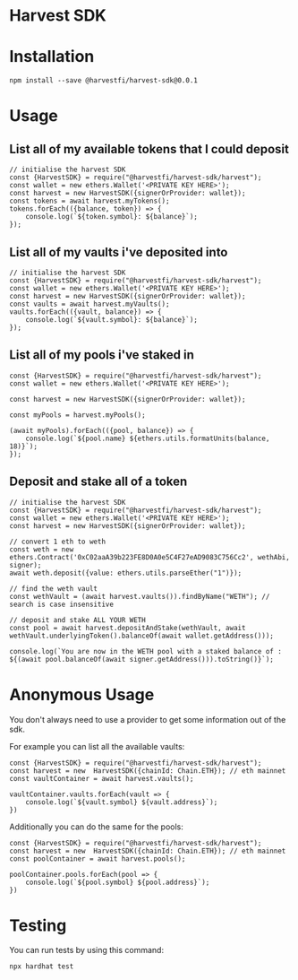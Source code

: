 # Harvest SDK

# Installation

    npm install --save @harvestfi/harvest-sdk@0.0.1

# Usage

## List all of my available tokens that I could deposit

    // initialise the harvest SDK
    const {HarvestSDK} = require("@harvestfi/harvest-sdk/harvest");
    const wallet = new ethers.Wallet('<PRIVATE KEY HERE>');
    const harvest = new HarvestSDK({signerOrProvider: wallet});
    const tokens = await harvest.myTokens();
    tokens.forEach(({balance, token}) => {
        console.log(`${token.symbol}: ${balance}`);
    });

## List all of my vaults i've deposited into

    // initialise the harvest SDK
    const {HarvestSDK} = require("@harvestfi/harvest-sdk/harvest");
    const wallet = new ethers.Wallet('<PRIVATE KEY HERE>');
    const harvest = new HarvestSDK({signerOrProvider: wallet});
    const vaults = await harvest.myVaults();
    vaults.forEach(({vault, balance}) => {
        console.log(`${vault.symbol}: ${balance}`);
    });
    
## List all of my pools i've staked in

    const {HarvestSDK} = require("@harvestfi/harvest-sdk/harvest");
    const wallet = new ethers.Wallet('<PRIVATE KEY HERE>');
    
    const harvest = new HarvestSDK({signerOrProvider: wallet});
    
    const myPools = harvest.myPools();
    
    (await myPools).forEach(({pool, balance}) => {
        console.log(`${pool.name} ${ethers.utils.formatUnits(balance, 18)}`);
    });

## Deposit and stake all of a token

    // initialise the harvest SDK
    const {HarvestSDK} = require("@harvestfi/harvest-sdk/harvest");
    const wallet = new ethers.Wallet('<PRIVATE KEY HERE>');
    const harvest = new HarvestSDK({signerOrProvider: wallet});
    
    // convert 1 eth to weth
    const weth = new ethers.Contract('0xC02aaA39b223FE8D0A0e5C4F27eAD9083C756Cc2', wethAbi, signer);
    await weth.deposit({value: ethers.utils.parseEther("1")});

    // find the weth vault
    const wethVault = (await harvest.vaults()).findByName("WETH"); // search is case insensitive

    // deposit and stake ALL YOUR WETH
    const pool = await harvest.depositAndStake(wethVault, await wethVault.underlyingToken().balanceOf(await wallet.getAddress()));

    console.log(`You are now in the WETH pool with a staked balance of : ${(await pool.balanceOf(await signer.getAddress())).toString()}`);

# Anonymous Usage

You don't always need to use a provider to get some information out of the sdk.

For example you can list all the available vaults:

    const {HarvestSDK} = require("@harvestfi/harvest-sdk/harvest");
    const harvest = new  HarvestSDK({chainId: Chain.ETH}); // eth mainnet
    const vaultContainer = await harvest.vaults();

    vaultContainer.vaults.forEach(vault => {
        console.log(`${vault.symbol} ${vault.address}`);
    })
    
    
Additionally you can do the same for the pools:

    const {HarvestSDK} = require("@harvestfi/harvest-sdk/harvest");
    const harvest = new  HarvestSDK({chainId: Chain.ETH}); // eth mainnet
    const poolContainer = await harvest.pools();

    poolContainer.pools.forEach(pool => {
        console.log(`${pool.symbol} ${pool.address}`);
    })

# Testing

You can run tests by using this command:

    npx hardhat test
